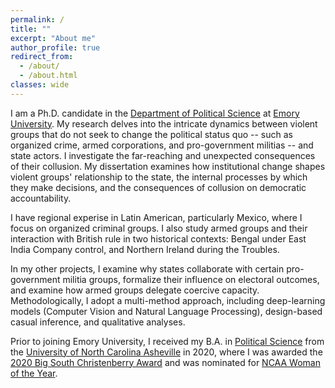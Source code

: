 ```yaml
---
permalink: /
title: ""
excerpt: "About me"
author_profile: true
redirect_from: 
  - /about/
  - /about.html
classes: wide
---
```


I am a Ph.D. candidate in the [Department of Political Science](http://polisci.emory.edu/home/index.html) at [Emory University](https://www.emory.edu/home/index.html). My research delves into the intricate dynamics between violent groups that do not seek to change the political status quo -- such as organized crime, armed corporations, and pro-government militias -- and state actors. I investigate the far-reaching and unexpected consequences of their collusion. My dissertation examines how institutional change shapes violent groups' relationship to the state, the internal processes by which they make decisions, and the consequences of collusion on democratic accountability.  

I have regional experise in Latin American, particularly Mexico, where I focus on organized criminal groups. I also study armed groups and their interaction with British rule in two historical contexts: Bengal under East India Company control, and Northern Ireland during the Troubles.

In my other projects, I examine why states collaborate with certain pro-government militia groups, formalize their influence on electoral outcomes, and examine how armed groups delegate coercive capacity. Methodologically, I adopt a multi-method approach, including deep-learning models (Computer Vision and Natural Language Processing), design-based casual inference, and qualitative analyses.

Prior to joining Emory University, I received my B.A. in [Political Science](https://politicalscience.unca.edu/) from the [University of North Carolina Asheville](https://www.unca.edu/) in 2020, where I was awarded the [2020 Big South Christenberry Award](https://uncabulldogs.com/news/2020/5/20/womens-swimming-diving-adee-weller-receives-2020-big-south-christenberry-award.aspx) and was nominated for [NCAA Woman of the Year](https://www.ncaa.org/news/2020/7/14/ncaa-schools-announce-nominees-for-2020-ncaa-woman-of-the-year.aspx).

